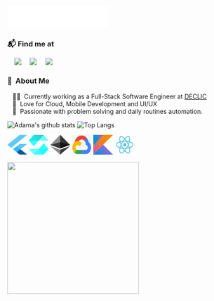 <img src="assets/header.svg"></img>

### 📬 Find me at
<p>&nbsp;&nbsp;&nbsp;  <a href="mailto:adamako34@gmail.com"><img src="https://img.shields.io/badge/gmail-%23D14836.svg?&style=for-the-badge&logo=gmail&logoColor=white" /></a>&nbsp;&nbsp;&nbsp;&nbsp;
   <a href="https://www.linkedin.com/in/adamako"><img src="https://img.shields.io/badge/linkedin-%230077B5.svg?&style=for-the-badge&logo=linkedin&logoColor=white" /></a>&nbsp;&nbsp;&nbsp;&nbsp;
  <a href="https://twitter.com/koadamso"><img src="https://img.shields.io/badge/twitter-%230077B5.svg?&style=for-the-badge&logo=twitter&logoColor=white" /></a>&nbsp;&nbsp;&nbsp;&nbsp;
</p>

### :space_invader: &nbsp;About Me

&nbsp;&nbsp;&nbsp;:technologist: &nbsp;Currently working as a Full-Stack Software Engineer at [DECLIC](https://declic.africa/) \
&nbsp;&nbsp;&nbsp;:seedling: &nbsp;Love for Cloud, Mobile Development and UI/UX \
&nbsp;&nbsp;&nbsp;:heartbeat: &nbsp;Passionate with problem solving and daily routines automation.

![Adama's github stats](https://github-readme-stats.vercel.app/api?username=adamako&count_private=true&show_icons=true&theme=tokyonight)
![Top Langs ](https://github-readme-stats.vercel.app/api/top-langs/?username=adamako&layout=compact&theme=tokyonight&hide=html&langs_count=8)


<p>
<img src="https://github.com/adamako/adamako/blob/master/assets/flutter.svg" width="45" height="45">
<img src="https://github.com/adamako/adamako/blob/master/assets/solidity.svg" width="45" height="45">
<img src="https://github.com/adamako/adamako/blob/master/assets/ethereum.svg" width="45" height="45">
<img src="https://github.com/adamako/adamako/blob/master/assets/cloud.png" width="45" height="45">
<img src="https://github.com/adamako/adamako/blob/master/assets/kotlin.svg" width="45" height="45">
<img src="https://github.com/adamako/adamako/blob/master/assets/react.svg" width="45" height="45">
</p>

<p>
  <img src="https://github.com/lordvins226/lordvins226/blob/master/assets/animation2.gif" width="300" height="300">
</p>

